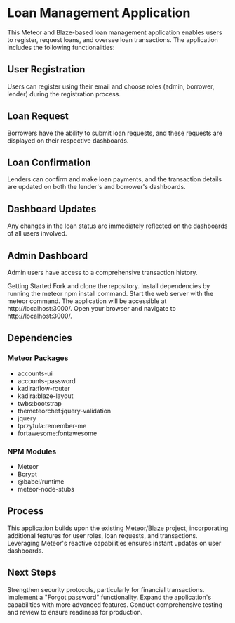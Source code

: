 # Loan Management Application
This Meteor and Blaze-based loan management application enables users to register, request loans, and oversee loan transactions. The application includes the following functionalities:

## User Registration
Users can register using their email and choose roles (admin, borrower, lender) during the registration process.

## Loan Request
Borrowers have the ability to submit loan requests, and these requests are displayed on their respective dashboards.

## Loan Confirmation
Lenders can confirm and make loan payments, and the transaction details are updated on both the lender's and borrower's dashboards.

## Dashboard Updates
Any changes in the loan status are immediately reflected on the dashboards of all users involved.

## Admin Dashboard 
Admin users have access to a comprehensive transaction history.

Getting Started
Fork and clone the repository.
Install dependencies by running the meteor npm install command.
Start the web server with the meteor command. The application will be accessible at http://localhost:3000/.
Open your browser and navigate to http://localhost:3000/.

## Dependencies
### Meteor Packages
- accounts-ui
- accounts-password
- kadira:flow-router
- kadira:blaze-layout
- twbs:bootstrap
- themeteorchef:jquery-validation
- jquery
- tprzytula:remember-me
- fortawesome:fontawesome

### NPM Modules
- Meteor
- Bcrypt
- @babel/runtime
- meteor-node-stubs

## Process
This application builds upon the existing Meteor/Blaze project, incorporating additional features for user roles, loan requests, and transactions. Leveraging Meteor's reactive capabilities ensures instant updates on user dashboards.

## Next Steps
Strengthen security protocols, particularly for financial transactions.
Implement a "Forgot password" functionality.
Expand the application's capabilities with more advanced features.
Conduct comprehensive testing and review to ensure readiness for production.
